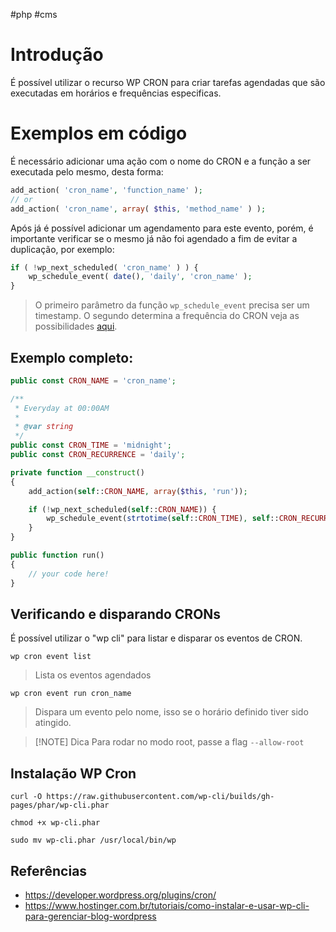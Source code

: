 #php #cms
# Introdução
É possível utilizar o recurso WP CRON para criar tarefas agendadas que são executadas em horários e frequências especificas.


# Exemplos em código

É necessário adicionar uma ação com o nome do CRON e a função a ser executada pelo mesmo, desta forma:
```php
add_action( 'cron_name', 'function_name' );
// or
add_action( 'cron_name', array( $this, 'method_name' ) );
```

Após já é possível adicionar um agendamento para este evento, porém, é importante verificar se o mesmo já não foi agendado a fim de evitar a duplicação, por exemplo:
```php
if ( !wp_next_scheduled( 'cron_name' ) ) {
    wp_schedule_event( date(), 'daily', 'cron_name' );
}
```
> O primeiro parâmetro da função `wp_schedule_event` precisa ser um timestamp. O segundo determina a frequência do CRON veja as possibilidades [aqui](https://developer.wordpress.org/plugins/cron/understanding-wp-cron-scheduling/).

## Exemplo completo:
```php
public const CRON_NAME = 'cron_name';

/**
 * Everyday at 00:00AM
 * 
 * @var string
 */
public const CRON_TIME = 'midnight';
public const CRON_RECURRENCE = 'daily';

private function __construct()
{
	add_action(self::CRON_NAME, array($this, 'run'));

	if (!wp_next_scheduled(self::CRON_NAME)) {
		wp_schedule_event(strtotime(self::CRON_TIME), self::CRON_RECURRENCE, self::CRON_NAME);
	}
}

public function run()
{
	// your code here!
}
```

## Verificando e disparando CRONs
É possível utilizar o "wp cli" para listar e disparar os eventos de CRON.

```
wp cron event list
```
> Lista os eventos agendados

```
wp cron event run cron_name
```
> Dispara um evento pelo nome, isso se o horário definido tiver sido atingido.

> [!NOTE] Dica
> Para rodar no modo root, passe a flag `--allow-root`

## Instalação WP Cron

```
curl -O https://raw.githubusercontent.com/wp-cli/builds/gh-pages/phar/wp-cli.phar
```

```
chmod +x wp-cli.phar
```

```
sudo mv wp-cli.phar /usr/local/bin/wp
```

## Referências
- https://developer.wordpress.org/plugins/cron/
- https://www.hostinger.com.br/tutoriais/como-instalar-e-usar-wp-cli-para-gerenciar-blog-wordpress